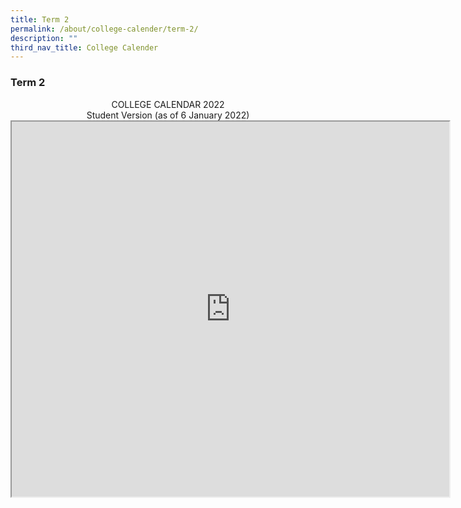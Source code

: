 ```yaml
---
title: Term 2
permalink: /about/college-calender/term-2/
description: ""
third_nav_title: College Calender
---
```

### **Term 2**

<center>COLLEGE CALENDAR 2022 <br>
Student Version (as of 6 January 2022)
	
<iframe src="https://docs.google.com/spreadsheets/d/e/2PACX-1vQCNV5GuMqVIB6iXmJmhFEbJnvxJ0-QU5iKLu0GSRmXMxzmUJn379sZYrTNF9hx7kzmlmZ8uYZNp-ts/pubhtml?gid=627012695&amp;single=true&amp;widget=true&amp;headers=false" width="700" height="600"></iframe>